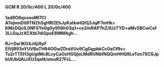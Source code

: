 #### GCM R 20/0c/400 L 20/0c/400
**1ad9O8qxxnoMl7CI**<br/>**ATejmnDIi9TNZhSgHRI2EhJyKatkwtQI1j3JqlF7mHk=**<br/>**KMzDQcIL0NFSYe0g0y956h03q1+ce2mRAP7hZ/lUzTYD+aMv5BCwCof3LLGqJzXCXtb7diGpoE8MMAgh...**<br/><br/>
**RJ+Dw1KO4J4ji9yF**<br/>**EIVjR93nYUVBoTH94OGwZDraVUv9CgGgpbkCc0aCf9s=**<br/>**Tu2rTTEH3gUgtMc8LcyCaOzHGQjoLMdRUNbfNQQmHHQ8LeTon7SCSJpbUfJbQAiJXU3qeN/omuR27FcL...**